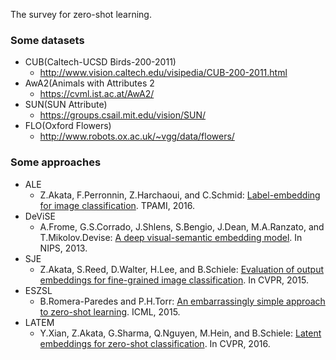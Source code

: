 The survey for zero-shot learning.

### Some datasets
- CUB(Caltech-UCSD Birds-200-2011)
  - http://www.vision.caltech.edu/visipedia/CUB-200-2011.html
- AwA2(Animals with Attributes 2 
  - https://cvml.ist.ac.at/AwA2/
- SUN(SUN Attribute)
  - https://groups.csail.mit.edu/vision/SUN/
- FLO(Oxford Flowers)
  - http://www.robots.ox.ac.uk/~vgg/data/flowers/

### Some approaches
- ALE
  - Z.Akata, F.Perronnin, Z.Harchaoui, and C.Schmid: [Label-embedding for image classification](https://arxiv.org/pdf/1503.08677.pdf). TPAMI, 2016.
- DeViSE
  - A.Frome, G.S.Corrado, J.Shlens, S.Bengio, J.Dean, M.A.Ranzato, and T.Mikolov.Devise: [A deep visual-semantic embedding model](https://static.googleusercontent.com/media/research.google.com/en//pubs/archive/41473.pdf). In NIPS, 2013.
- SJE
  - Z.Akata, S.Reed, D.Walter, H.Lee, and B.Schiele: [Evaluation of output embeddings for fine-grained image classification](https://arxiv.org/pdf/1409.8403.pdf). In CVPR, 2015.
- ESZSL
  - B.Romera-Paredes and P.H.Torr: [An embarrassingly simple approach to zero-shot learning](http://proceedings.mlr.press/v37/romera-paredes15.pdf). ICML, 2015.
- LATEM
  - Y.Xian, Z.Akata, G.Sharma, Q.Nguyen, M.Hein, and B.Schiele: [Latent embeddings for zero-shot classification](https://arxiv.org/pdf/1603.08895.pdf). In CVPR, 2016.
